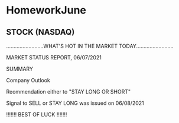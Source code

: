 # HomeworkJune
STOCK (NASDAQ) 
--------------------------------------------------------------------------------------------------------------------------------------------------------------------------------------------------------------------------------------------------------------------------------------------------------------------------------
.........................WHAT'S HOT IN THE MARKET TODAY.........................

MARKET STATUS REPORT, 06/07/2021

SUMMARY 

Company Outlook

Reommendation either to "STAY LONG OR SHORT" 

Signal to SELL or STAY LONG was issued on 06/08/2021



!!!!!!! BEST OF LUCK !!!!!!!